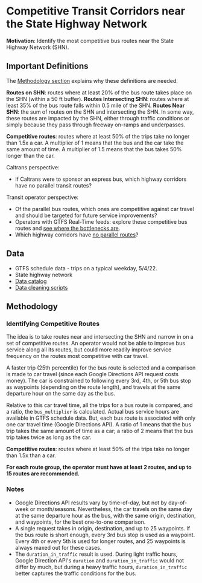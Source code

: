 # Competitive Transit Corridors near the State Highway Network

**Motivation**: Identify the most competitive bus routes near the State Highway Network (SHN).

## Important Definitions

The [Methodology section](#methodology) explains why these definitions are needed. 

**Routes on SHN**: routes where at least 20% of the bus route takes place on the SHN (within a 50 ft buffer).
**Routes Intersecting SHN**: routes where at least 35% of the bus route falls within 0.5 mile of the SHN. 
**Routes Near SHN**: the sum of routes on the SHN and intersecting the SHN. In some way, these routes are impacted by the SHN, either through traffic conditions or simply because they pass through freeway on-ramps and underpasses.

**Competitive routes**: routes where at least 50% of the trips take no longer than 1.5x a car. A multiplier of 1 means that the bus and the car take the same amount of time. A multiplier of 1.5 means that the bus takes 50% longer than the car.


Caltrans perspective:
* If Caltrans were to sponsor an express bus, which highway corridors have no parallel transit routes?

Transit operator perspective:
* Of the parallel bus routes, which ones are competitive against car travel and should be targeted for future service improvements? 
* Operators with GTFS Real-Time feeds: explore these competitive bus routes and [see where the bottlenecks are](https://analysis.calitp.org/rt/README.html).
* Which highway corridors have [no parallel routes](https://docs.calitp.org/data-analyses/bus_service_increase/img/highways-no-parallel-routes.html)?


## Data

* GTFS schedule data - trips on a typical weekday, 5/4/22.
* State highway network
* [Data catalog](https://github.com/cal-itp/data-analyses/blob/main/bus_service_increase/catalog.yml)
* [Data cleaning scripts](https://github.com/cal-itp/data-analyses/blob/main/bus_service_increase/README_analysis.md) 

## Methodology
### Identifying Competitive Routes 

The idea is to take routes near and intersecting the SHN and narrow in on a set of competitive routes. An operator would not be able to improve bus service along all its routes, but could more readily improve service frequency on the routes most competitive with car travel.

A faster trip (25th percentile) for the bus route is selected and a comparison is made to car travel (since each Google Directions API request costs money). The car is constrained to following every 3rd, 4th, or 5th bus stop as waypoints (depending on the route length), and travels at the same departure hour on the same day as the bus.

Relative to this car travel time, all the trips for a bus route is compared, and a ratio, the `bus_multiplier` is calculated. Actual bus service hours are available in GTFS schedule data. But, each bus route is associated with only one car travel time (Google Directions API). A ratio of 1 means that the bus trip takes the same amount of time as a car; a ratio of 2 means that the bus trip takes twice as long as the car. 

**Competitive routes**: routes where at least 50% of the trips take no longer than 1.5x than a car. 

**For each route group, the operator must have at least 2 routes, and up to 15 routes are recommended.** 

### Notes

* Google Directions API results vary by time-of-day, but not by day-of-week or month/seasons. Nevertheless, the car travels on the same day at the same departure hour as the bus, with the same origin, destination, and waypoints, for the best one-to-one comparison.
* A single request takes in origin, destination, and up to 25 waypoints. If the bus route is short enough, every 3rd bus stop is used as a waypoint. Every 4th or every 5th is used for longer routes, and 25 waypoints is always maxed out for these cases.
* The `duration_in_traffic` result is used. During light traffic hours, Google Direction API's `duration` and `duration_in_traffic` would not differ by much, but during a heavy traffic hours, `duration_in_traffic` better captures the traffic conditions for the bus.
